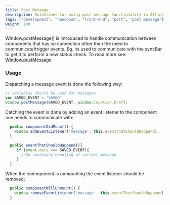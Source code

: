 ```yaml
---
title: Post Message
description: Guidelines for using post message functionality in Altinn Studio
tags: ["development", "handbook", "front-end", "post", "post message"]
weight: 100
---
```


Window.postMessage() is introduced to handle communication between components that has no connection other then the need to communicate/trigger events.
Eg. its used to communicate with the syncBar to get it to perform a new status check.
To read more see: [Window.postMessage](https://developer.mozilla.org/en-US/docs/Web/API/Window/postMessage)

### Usage
Dispatching a message event is done the following way:

```javascript
// variables should be used for messages
var SAVED_EVENT = 'SAVED'
window.postMessage(SAVED_EVENT, window.location.href);
```

Catching the event is done by adding an event listener to the component one needs to communicate with:

```javascript
  public componentDidMount() {
    window.addEventListener('message', this.eventThatShouldHappend);
  }

  public eventThatShouldHappend(){
     if (event.data === SAVED_EVENT){
       //Do necessary handling of correct message
     }
  }
```

When the commponent is unmounting the event listener should be removed:

```javascript
  public componentWillUnmount() {
    window.removeEventListener('message', this.eventThatShouldHappend);
  }
```